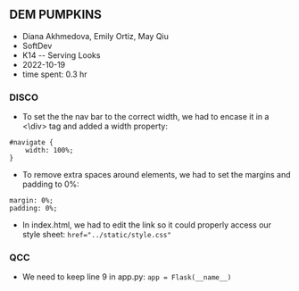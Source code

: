 ## DEM PUMPKINS
* Diana Akhmedova, Emily Ortiz, May Qiu
* SoftDev
* K14 -- Serving Looks
* 2022-10-19
* time spent: 0.3 hr

### DISCO
* To set the the nav bar to the correct width, we had to encase it in a <\div> tag and added a width property:
```
#navigate {
    width: 100%;
}
```
* To remove extra spaces around elements, we had to set the margins and padding to 0%:
```
margin: 0%;
padding: 0%;
```
* In index.html, we had to edit the link so it could properly access our style sheet: ```href="../static/style.css"```

### QCC
* We need to keep line 9 in app.py: ```app = Flask(__name__)```